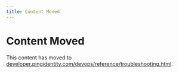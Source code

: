 ```yaml
---
title: Content Moved
---
```

# Content Moved

This content has moved to [developer.pingidentity.com/devops/reference/troubleshooting.html](https://developer.pingidentity.com/devops/reference/troubleshooting.html).
